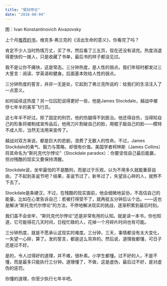```yaml
---
title: "冤狱悖论"
date: "2016-08-04"
---
```


图：Ivan Konstantinovich Aivazovsky

上个月[推荐的书](http://mp.weixin.qq.com/s?__biz=MjM5NDU0Mjk2MQ==&mid=2651622258&idx=2&sn=fb888c2553991b627a300840c983f49d&scene=21#wechat_redirect)，维克多·弗兰克的《活出生命的意义》，你看完了吗？

  

肯定不少人当时热情万丈，买了书，然后看了三五页，现在还没有读完。热度消退得更快的一拨人，只是收藏了书单，最后书的样子都没见过。  

  

我不是让你不痛快，这是常态。三分钟热度，是人性的弱点。我们年轻时都发过三大誓言：阅读、学英语和健身。后面基本败给人性的弱点。

  

三分钟热度的誓言，并非一无是处，它起到了弗兰克所说的：给我们的生活注入了一点意义。

  

如何延续这热度？另一位囚犯说得更好一些，他是James Stockdale，越战中被俘七年半的美军飞行员。

  

这七年半不好过。除了固定的刑罚，他的伤腿得不到医治。他还得自伤，当得知自己的形象将被制成宣传品后，他用刀片割破自己的脸，用棍子敲自己的脸——模特不成人形，当然无法用来宣传了。

  

越战对双方来说，都是巨大的悲剧，浪费了无数人的性命。不过，James Stockdale的勇气、毅力与策略，却很有价值。美国学者柯林斯（James Collins）将其命名为“斯托克代尔悖论”（Stockdale paradox）：你要坚信自己最后能赢，但对残酷的现实又要保持清醒。

  

Stockdale说，坐牢最怕的不是酷刑，而是过于乐观，以为不用多久就能重获自由，了不起到圣诞节吧？结果，圣诞节过了，新年过了，失望且心碎的人，就熬不下去了。

  

Stockdale是条硬汉，不过，在残酷的现实面前，他会细微地妥协，不高估自己的能量。比如在心里告诉自己：若被打得受不了，就再挺五分钟后认个怂。——这也是解决“斯托克代尔悖论”的方法，不停地解决现实的挑战，逐渐积累到最后时刻。

  

我们虽不会坐牢，“斯托克代尔悖论”还是非常有用的认知。就是读一本书，你也知道，它可能得花几天时间，日程忙碌的人，花掉一个月碎片时间也有可能。

  

三分钟热度，就是不愿承认这现实的难度。三分钟，三天，事情都没有太大变化，一失望一心碎，算了。发的誓言，都是这么背弃的。然后说，道理我都懂，可日子还是过不好。

  

是的，令人过得好的道理，并不难，很朴素。小学生都懂。过不好的人，不是不懂，而是最多只能执行三分钟。道理懂了，不做，这是虚伪，最后过不好，是对虚伪的惩罚。

  

你懂的道理，你至少执行七年半吧。
